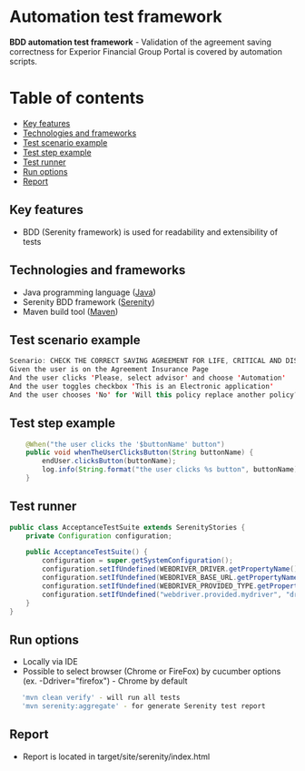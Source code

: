 # Automation test framework

**BDD automation test framework**  - Validation of the agreement saving correctness for Experior Financial Group Portal is covered by automation scripts. 

Table of contents
=================
   * [Key features](#key-features)
   * [Technologies and frameworks](#technologies-and-frameworks)
   * [Test scenario example](#test-scenario-example)
   * [Test step example](#test-step-example)   
   * [Test runner](#test-runner)
   * [Run options](#run-options)
   * [Report](#report)

## Key features
  * BDD (Serenity framework) is used for readability and extensibility of tests

    
## Technologies and frameworks
 * Java programming language ([Java](https://www.java.com)) 
 * Serenity BDD framework ([Serenity](http://www.thucydides.info/))
 * Maven build tool ([Maven](https://maven.apache.org))

## Test scenario example

```java
Scenario: CHECK THE CORRECT SAVING AGREEMENT FOR LIFE, CRITICAL AND DISABILITY INSURANCE
Given the user is on the Agreement Insurance Page
And the user clicks 'Please, select advisor' and choose 'Automation'
And the user toggles checkbox 'This is an Electronic application'
And the user chooses 'No' for 'Will this policy replace another policy?'
```

## Test step example

```java
    @When("the user clicks the '$buttonName' button")
    public void whenTheUserClicksButton(String buttonName) {
        endUser.clicksButton(buttonName);
        log.info(String.format("the user clicks %s button", buttonName));
    }
```

## Test runner

```java
public class AcceptanceTestSuite extends SerenityStories {
    private Configuration configuration;

    public AcceptanceTestSuite() {
        configuration = super.getSystemConfiguration();
        configuration.setIfUndefined(WEBDRIVER_DRIVER.getPropertyName(), "provided");
        configuration.setIfUndefined(WEBDRIVER_BASE_URL.getPropertyName(), "https://dev.advisor.efgroup.ca");
        configuration.setIfUndefined(WEBDRIVER_PROVIDED_TYPE.getPropertyName(), "mydriver");
        configuration.setIfUndefined("webdriver.provided.mydriver", "drivers.WebDriverFactory");
    }
}
```

## Run options
 * Locally via IDE
 * Possible to select browser (Chrome or FireFox) by cucumber options (ex. -Ddriver="firefox") - Chrome by default
 
```bash
   'mvn clean verify' - will run all tests
   'mvn serenity:aggregate' - for generate Serenity test report
```
## Report
 * Report is located in target/site/serenity/index.html